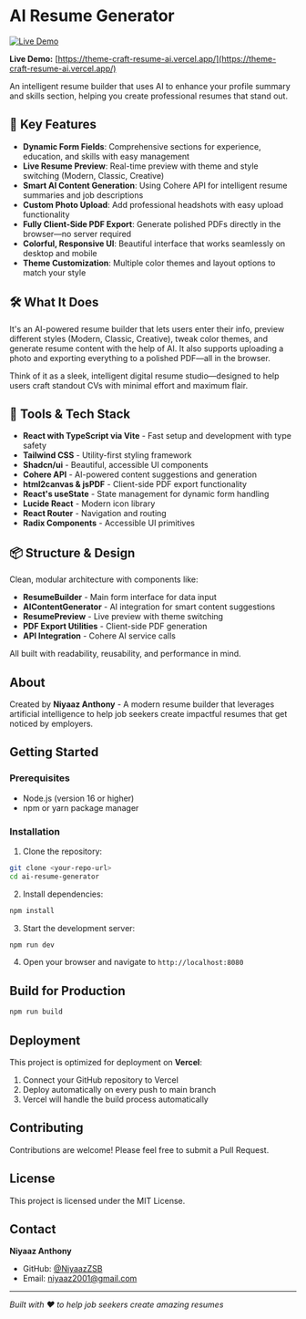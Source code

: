 # AI Resume Generator

[![Live Demo](https://img.shields.io/badge/Live%20Demo-Online-blue?style=for-the-badge)](https://theme-craft-resume-ai.vercel.app/)

**Live Demo:** [https://theme-craft-resume-ai.vercel.app/](https://theme-craft-resume-ai.vercel.app/)

An intelligent resume builder that uses AI to enhance your profile summary and skills section, helping you create professional resumes that stand out.

## 🧠 Key Features

- **Dynamic Form Fields**: Comprehensive sections for experience, education, and skills with easy management
- **Live Resume Preview**: Real-time preview with theme and style switching (Modern, Classic, Creative)
- **Smart AI Content Generation**: Using Cohere API for intelligent resume summaries and job descriptions
- **Custom Photo Upload**: Add professional headshots with easy upload functionality
- **Fully Client-Side PDF Export**: Generate polished PDFs directly in the browser—no server required
- **Colorful, Responsive UI**: Beautiful interface that works seamlessly on desktop and mobile
- **Theme Customization**: Multiple color themes and layout options to match your style

## 🛠️ What It Does

It's an AI-powered resume builder that lets users enter their info, preview different styles (Modern, Classic, Creative), tweak color themes, and generate resume content with the help of AI. It also supports uploading a photo and exporting everything to a polished PDF—all in the browser.

Think of it as a sleek, intelligent digital resume studio—designed to help users craft standout CVs with minimal effort and maximum flair.

## 🔧 Tools & Tech Stack

- **React with TypeScript via Vite** - Fast setup and development with type safety
- **Tailwind CSS** - Utility-first styling framework
- **Shadcn/ui** - Beautiful, accessible UI components
- **Cohere API** - AI-powered content suggestions and generation
- **html2canvas & jsPDF** - Client-side PDF export functionality
- **React's useState** - State management for dynamic form handling
- **Lucide React** - Modern icon library
- **React Router** - Navigation and routing
- **Radix Components** - Accessible UI primitives

## 📦 Structure & Design

Clean, modular architecture with components like:
- **ResumeBuilder** - Main form interface for data input
- **AIContentGenerator** - AI integration for smart content suggestions
- **ResumePreview** - Live preview with theme switching
- **PDF Export Utilities** - Client-side PDF generation
- **API Integration** - Cohere AI service calls

All built with readability, reusability, and performance in mind.

## About

Created by **Niyaaz Anthony** - A modern resume builder that leverages artificial intelligence to help job seekers create impactful resumes that get noticed by employers.

## Getting Started

### Prerequisites

- Node.js (version 16 or higher)
- npm or yarn package manager

### Installation

1. Clone the repository:
```bash
git clone <your-repo-url>
cd ai-resume-generator
```

2. Install dependencies:
```bash
npm install
```

3. Start the development server:
```bash
npm run dev
```

4. Open your browser and navigate to `http://localhost:8080`

## Build for Production

```bash
npm run build
```

## Deployment

This project is optimized for deployment on **Vercel**:

1. Connect your GitHub repository to Vercel
2. Deploy automatically on every push to main branch
3. Vercel will handle the build process automatically

## Contributing

Contributions are welcome! Please feel free to submit a Pull Request.

## License

This project is licensed under the MIT License.

## Contact

**Niyaaz Anthony**
- GitHub: [@NiyaazZSB](https://github.com/NiyaazZSB)
- Email: niyaaz2001@gmail.com

---

*Built with ❤️ to help job seekers create amazing resumes*